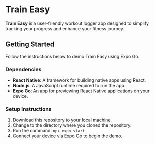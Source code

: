 # Train Easy

**Train Easy** is a user-friendly workout logger app designed to simplify tracking your progress and enhance your fitness journey.

## Getting Started

Follow the instructions below to demo Train Easy using Expo Go.

### Dependencies

- **React Native**: A framework for building native apps using React.
- **Node.js**: A JavaScript runtime required to run the app.
- **Expo Go**: An app for previewing React Native applications on your device.

### Setup Instructions

1. Download this repository to your local machine.
2. Change to the directory where you cloned the repository.
3. Run the command: `npx expo start`
4. Connect your device via Expo Go to begin the demo.